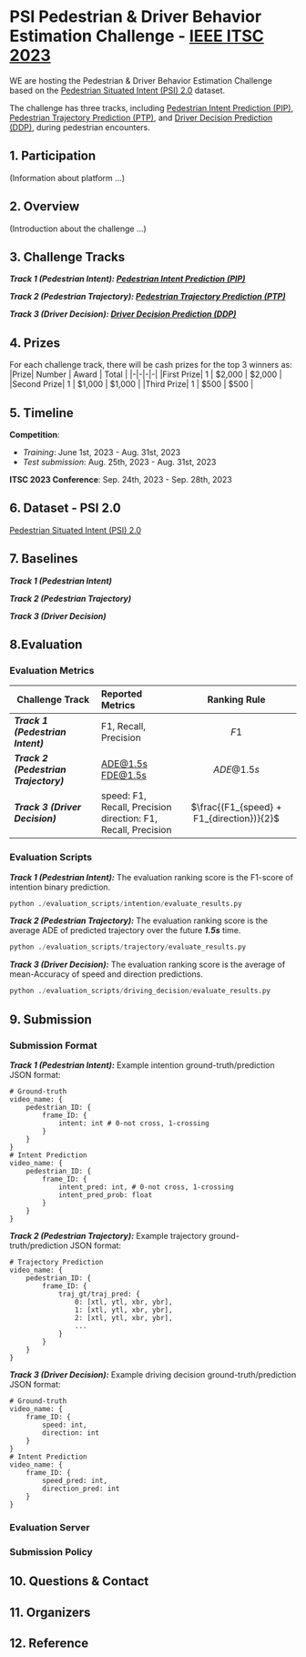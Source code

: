 # PSI Pedestrian & Driver Behavior Estimation Challenge - [IEEE ITSC 2023](https://2023.ieee-itsc.org/)

WE are hosting the Pedestrian & Driver Behavior Estimation Challenge based on the [Pedestrian Situated Intent (PSI) 2.0](ttps://github.com/PSI-Intention2022/PSI2) dataset. 

The challenge has three tracks, including [Pedestrian Intent Prediction (PIP)](https://github.com/PSI-Intention2022/ITSC2023-PSI-PIP), [Pedestrian Trajectory Prediction (PTP)](https://github.com/PSI-Intention2022/ITSC2023-PSI-PTP), and [Driver Decision Prediction (DDP)](https://github.com/PSI-Intention2022/ITSC2023-PSI-DDP), during pedestrian encounters. 


## 1. Participation
(Information about platform ...)

## 2. Overview
(Introduction about the challenge ...)

## 3. Challenge Tracks

***Track 1 (Pedestrian Intent): [Pedestrian Intent Prediction (PIP)](https://github.com/PSI-Intention2022/ITSC2023-PSI-PIP)***

***Track 2 (Pedestrian Trajectory): [Pedestrian Trajectory Prediction (PTP)](https://github.com/PSI-Intention2022/ITSC2023-PSI-PTP)***

***Track 3 (Driver Decision): [Driver Decision Prediction (DDP)](https://github.com/PSI-Intention2022/ITSC2023-PSI-DDP)***

## 4. Prizes
For each challenge track, there will be cash prizes for the top 3 winners as:
|Prize| Number | Award | Total |
|-|-|-|-|
|First Prize| 1 | $2,000 | $2,000 |
|Second Prize| 1 | $1,000 | $1,000 |
|Third Prize| 1 | $500 | $500 |


## 5. Timeline
**Competition**: 
- *Training*: June 1st, 2023 - Aug. 31st, 2023
- *Test submission*: Aug. 25th, 2023 - Aug. 31st, 2023 

**ITSC 2023 Conference**: Sep. 24th, 2023 - Sep. 28th, 2023


## 6. Dataset - PSI 2.0
[Pedestrian Situated Intent (PSI) 2.0](ttps://github.com/PSI-Intention2022/PSI2)

## 7. Baselines 

***Track 1 (Pedestrian Intent)***

***Track 2 (Pedestrian Trajectory)***

***Track 3 (Driver Decision)***


## 8.Evaluation

### Evaluation Metrics
| Challenge Track | Reported Metrics | Ranking Rule | 
| - | :- | :-: |
|***Track 1 (Pedestrian Intent)***| F1, Recall, Precision | $F1$ |
|***Track 2 (Pedestrian Trajectory)***| ADE@1.5s <br> FDE@1.5s | $ADE@1.5s$|
|***Track 3 (Driver Decision)***| speed: F1, Recall, Precision <br> direction: F1, Recall, Precision | $\frac{(F1_{speed} + F1_{direction})}{2}$|

### Evaluation Scripts

***Track 1 (Pedestrian Intent):*** The evaluation ranking score is the F1-score of intention binary prediction.
```python
python ./evaluation_scripts/intention/evaluate_results.py
```

***Track 2 (Pedestrian Trajectory):*** The evaluation ranking score is the average ADE of predicted trajectory over the future ***1.5s*** time.
```python
python ./evaluation_scripts/trajectory/evaluate_results.py
```

***Track 3 (Driver Decision):*** The evaluation ranking score is the average of mean-Accuracy of speed and direction predictions.
```python
python ./evaluation_scripts/driving_decision/evaluate_results.py
```


## 9. Submission

### Submission Format
***Track 1 (Pedestrian Intent):*** Example intention ground-truth/prediction JSON format:
```
# Ground-truth
video_name: {
    pedestrian_ID: {
        frame_ID: {
            intent: int # 0-not cross, 1-crossing
        }
    }
}
# Intent Prediction
video_name: {
    pedestrian_ID: {
        frame_ID: {
            intent_pred: int, # 0-not cross, 1-crossing
            intent_pred_prob: float
        }
    }
}
```

***Track 2 (Pedestrian Trajectory):*** Example trajectory ground-truth/prediction JSON format:
```
# Trajectory Prediction
video_name: {
    pedestrian_ID: {
        frame_ID: {
            traj_gt/traj_pred: {
                0: [xtl, ytl, xbr, ybr],
                1: [xtl, ytl, xbr, ybr],
                2: [xtl, ytl, xbr, ybr],
                ...
            }
        }
    }
}
```

***Track 3 (Driver Decision):*** Example driving decision ground-truth/prediction JSON format:
```
# Ground-truth
video_name: {
    frame_ID: {
        speed: int, 
        direction: int
    }
}
# Intent Prediction
video_name: {
    frame_ID: {
        speed_pred: int, 
        direction_pred: int
    }
}
```

### Evaluation Server

### Submission Policy

## 10. Questions & Contact

## 11. Organizers

## 12. Reference